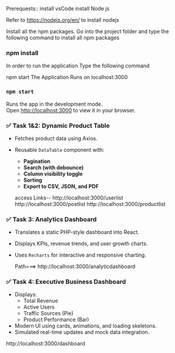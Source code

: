 

Prerequests:: install vsCode install Node js

Refer to https://nodejs.org/en/ to install nodejs

Install all the npm packages. Go into the project folder and type the following command to install all npm packages

### npm install

In order to run the application Type the following command

npm start The Application Runs on localhost:3000

### `npm start`

Runs the app in the development mode.\
Open [http://localhost:3000](http://localhost:3000) to view it in your browser.



### ✅ Task 1&2: Dynamic Product Table
- Fetches product data using Axios.
- Reusable `DataTable` component with:
  - **Pagination**
  - **Search (with debounce)**
  - **Column visibility toggle**
  - **Sorting**
  - **Export to CSV, JSON, and PDF**

  access Links--
  http://localhost:3000/userlist
    http://localhost:3000/postlist
      http://localhost:3000/productlist


### ✅ Task 3: Analytics Dashboard
- Translates a static PHP-style dashboard into React.
- Displays KPIs, revenue trends, and user growth charts.
- Uses `Recharts` for interactive and responsive charting.

    Path===>  http://localhost:3000/analyticdashboard
### ✅ Task 4: Executive Business Dashboard
- Displays:
  - Total Revenue
  - Active Users
  - Traffic Sources (Pie)
  - Product Performance (Bar)
- Modern UI using cards, animations, and loading skeletons.
- Simulated real-time updates and mock data integration.

http://localhost:3000/dashboard



